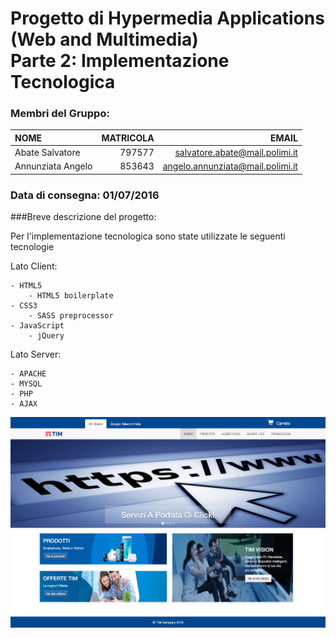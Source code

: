 # Progetto di Hypermedia Applications <br>(Web and Multimedia) <br> Parte 2: Implementazione Tecnologica

### Membri del Gruppo:
 NOME | MATRICOLA | EMAIL
:----| ---------:|------:
Abate Salvatore | 797577 | salvatore.abate@mail.polimi.it
Annunziata Angelo | 853643 | angelo.annunziata@mail.polimi.it

### Data di consegna: 01/07/2016
###Breve descrizione del progetto:

Per l'implementazione tecnologica sono state utilizzate le seguenti tecnologie

Lato Client:
```
- HTML5
    - HTML5 boilerplate
- CSS3
    - SASS preprocessor
- JavaScript
    - jQuery
```


Lato Server:
```
- APACHE
- MYSQL
- PHP
- AJAX
```

![TIM Home](WEBSITE/img/preview/home.png)